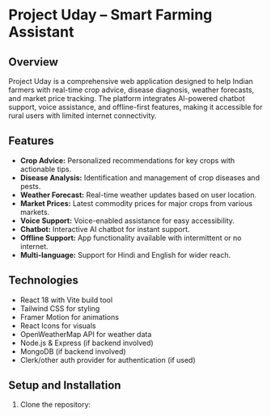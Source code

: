 # Project Uday – Smart Farming Assistant

## Overview
Project Uday is a comprehensive web application designed to help Indian farmers with real-time crop advice, disease diagnosis, weather forecasts, and market price tracking. The platform integrates AI-powered chatbot support, voice assistance, and offline-first features, making it accessible for rural users with limited internet connectivity.

## Features
- **Crop Advice:** Personalized recommendations for key crops with actionable tips.
- **Disease Analysis:** Identification and management of crop diseases and pests.
- **Weather Forecast:** Real-time weather updates based on user location.
- **Market Prices:** Latest commodity prices for major crops from various markets.
- **Voice Support:** Voice-enabled assistance for easy accessibility.
- **Chatbot:** Interactive AI chatbot for instant support.
- **Offline Support:** App functionality available with intermittent or no internet.
- **Multi-language:** Support for Hindi and English for wider reach.

## Technologies
- React 18 with Vite build tool
- Tailwind CSS for styling
- Framer Motion for animations
- React Icons for visuals
- OpenWeatherMap API for weather data
- Node.js & Express (if backend involved)
- MongoDB (if backend involved)
- Clerk/other auth provider for authentication (if used)

## Setup and Installation
1. Clone the repository:
